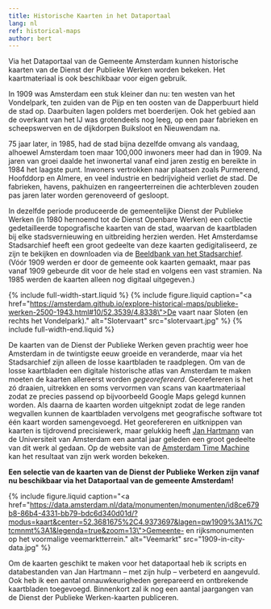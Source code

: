 ```yaml
---
title: Historische Kaarten in het Dataportaal
lang: nl
ref: historical-maps
author: bert
---
```


Via het Dataportaal van de Gemeente Amsterdam kunnen historische kaarten van de Dienst der Publieke Werken worden bekeken. Het kaartmateriaal is ook beschikbaar voor eigen gebruik.

In 1909 was Amsterdam een stuk kleiner dan nu: ten westen van het Vondelpark, ten zuiden van de Pijp en ten oosten van de Dapperbuurt hield de stad op. Daarbuiten lagen polders met boerderijen. Ook het gebied aan de overkant van het IJ was grotendeels nog leeg, op een paar fabrieken en scheepswerven en de dijkdorpen Buiksloot en Nieuwendam na.

75 jaar later, in 1985, had de stad bijna dezelfde omvang als vandaag, alhoewel Amsterdam toen maar 100,000 inwoners meer had dan in 1909. Na jaren van groei daalde het inwonertal vanaf eind jaren zestig en bereikte in 1984 het laagste punt. Inwoners vertrokken naar plaatsen zoals Purmerend, Hoofddorp en Almere, en veel industrie en bedrijvigheid verliet de stad. De fabrieken, havens, pakhuizen en rangeerterreinen die achterbleven zouden pas jaren later worden gerenoveerd of gesloopt.

In dezelfde periode produceerde de gemeentelijke Dienst der Publieke Werken (in 1980 hernoemd tot de Dienst Openbare Werken) een collectie gedetailleerde topografische kaarten van de stad, waarvan de kaartbladen bij elke stadsvernieuwing en uitbreiding herzien werden. Het Amsterdamse Stadsarchief heeft een groot gedeelte van deze kaarten gedigitaliseerd, ze zijn te bekijken en downloaden via de [Beeldbank van het Stadsarchief](https://beeldbank.amsterdam.nl/beeldbank/indeling/grid?q_searchfield=publieke+werken&f_sk_documenttype%5B0%5D=kaart). (Vóór 1909 werden er door de gemeente ook kaarten gemaakt, maar pas vanaf 1909 gebeurde dit voor de hele stad en volgens een vast stramien. Na 1985 werden de kaarten alleen nog digitaal uitgegeven.)

{% include full-width-start.liquid %}
{% include figure.liquid
  caption="<a href=\"https://amsterdam.github.io/explore-historical-maps/publieke-werken-2500-1943.html#10/52.3539/4.8338\">De vaart naar Sloten</a> (en rechts het Vondelpark)."
  alt="Slotervaart"
  src="slotervaart.jpg" %}
{% include full-width-end.liquid %}

<!-- {% include float-start.liquid float="left" class="w-30" %}
{% include figure.liquid
  caption="Betondorp in de verder nog bijna lege Watergraafsmeer."
  alt="Betondorp"
  src="betondorp.jpg" %}
{% include float-end.liquid %} -->

De kaarten van de Dienst der Publieke Werken geven prachtig weer hoe Amsterdam in de twintigste eeuw groeide en veranderde, maar via het Stadsarchief zijn alleen de losse kaartbladen te raadplegen. Om van de losse kaartbladen een digitale historische atlas van Amsterdam te maken moeten de kaarten allereerst worden _gegeorefereerd_. Georefereren is het zó draaien, uitrekken en soms vervormen van scans van kaartmateriaal zodat ze precies passend op bijvoorbeeld Google Maps gelegd kunnen worden. Als daarna de kaarten worden uitgeknipt zodat de lege randen wegvallen kunnen de kaartbladen vervolgens met geografische software tot één kaart worden samengevoegd. Het georefereren en uitknippen van kaarten is tijdrovend precisiewerk, maar gelukkig heeft [Jan Hartmann](https://www.uva.nl/profiel/h/a/j.l.h.hartmann/j.l.h.hartmann.html) van de Universiteit van Amsterdam een aantal jaar geleden een groot gedeelte van dit werk al gedaan. Op de website van de [Amsterdam Time Machine](https://tiles.amsterdamtimemachine.nl) kan het resultaat van zijn werk worden bekeken.

__Een selectie van de kaarten van de Dienst der Publieke Werken zijn vanaf nu beschikbaar via het Dataportaal van de gemeente Amsterdam!__

{% include figure.liquid
  caption="<a href=\"https://data.amsterdam.nl/data/monumenten/monumenten/id8ce679b8-86b4-4331-bb79-bdc6d340d01d/?modus=kaart&center=52.3681675%2C4.9373697&lagen=pw1909%3A1%7Ctcmnmt%3A1&legenda=true&zoom=13\">Gemeente- en rijksmonumenten op het voormalige veemarktterrein</a>."
  alt="Veemarkt"
  src="1909-in-city-data.jpg" %}

Om de kaarten geschikt te maken voor het dataportaal heb ik scripts en databestanden van Jan Hartmann – met zijn hulp – verbeterd en aangevuld. Ook heb ik een aantal onnauwkeurigheden gerepareerd en ontbrekende kaartbladen toegevoegd. Binnenkort zal ik nog een aantal jaargangen van de Dienst der Publieke Werken-kaarten publiceren.

